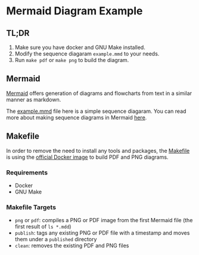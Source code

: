 # Mermaid Diagram Example

## TL;DR
1. Make sure you have docker and GNU Make installed. 
2. Modify the sequence diagaram `example.mmd` to your needs. 
3. Run `make pdf` or `make png` to build the diagram. 

## Mermaid

[Mermaid](https://mermaid-js.github.io/mermaid/#/) offers generation of diagrams and flowcharts from text in a similar manner as markdown.

The [example.mmd](example.mmd) file here is a simple sequence diagaram. You can read more about making sequence diagrams in Mermaid [here](https://mermaid-js.github.io/mermaid/#/sequenceDiagram).

## Makefile

In order to remove the need to install any tools and packages, the [Makefile](Makefile) is using the [official Docker image](https://hub.docker.com/r/minlag/mermaid-cli) to build PDF and PNG diagrams.

### Requirements
- Docker
- GNU Make 

### Makefile Targets
* `png` or `pdf`: compiles a PNG or PDF image from the first Mermaid file (the first result of `ls *.mdd`)
* `publish`: tags any existing PNG or PDF file with a timestamp and moves them under a `published` directory
* `clean`: removes the existing PDF and PNG files

